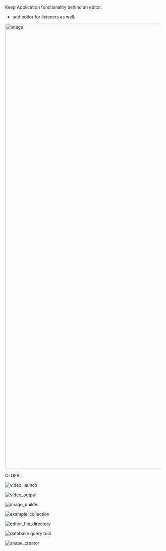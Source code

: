 Keep Application functionality behind an editor.
* add editor for listeners as well.


<img width="3434" height="1428" alt="image" src="https://github.com/user-attachments/assets/88d3ecb1-0ee7-4663-be15-70fdce0e638a" />



OLDER:

![video_launch](https://github.com/user-attachments/assets/1a8eff64-7255-44c6-b4c2-283b87ca014a)


![video_output](https://github.com/user-attachments/assets/1bd73912-4c0f-47c5-964e-ade74c5ab094)

![image_builder](https://github.com/user-attachments/assets/bef1a429-8505-4946-82d6-2f13d8e3237b)

![example_collection](https://github.com/user-attachments/assets/497d46c3-a491-418a-8095-14ad6ca39aeb)

![editor_file_directory](https://github.com/user-attachments/assets/03faf10f-9b9f-4a96-a454-ad3d3e145af7)


![database query tool](https://github.com/user-attachments/assets/2a5f77c3-dcf8-4881-9a19-a38a449ce763)


![shape_creator](https://github.com/user-attachments/assets/5545b995-672f-464e-982a-f126eae909f3)
